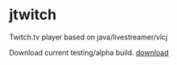 # jtwitch
Twitch.tv player based on java/livestreamer/vlcj

Download current testing/alpha build.
<a href="jtwitch.luna1011.server4you.de/download/jtwitch-0.0.1-SNAPSHOT-jar-with-dependencies.jar">download</a>


